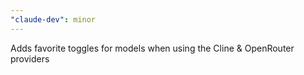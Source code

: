 ```yaml
---
"claude-dev": minor
---
```


Adds favorite toggles for models when using the Cline & OpenRouter providers
